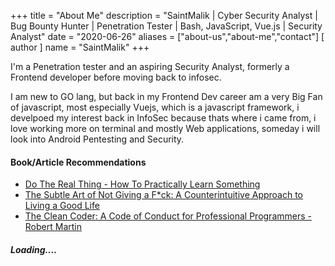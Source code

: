 +++
title = "About Me"
description = "SaintMalik | Cyber Security Analyst | Bug Bounty Hunter | Penetration Tester | Bash, JavaScript, Vue.js | Security Analyst"
date = "2020-06-26"
aliases = ["about-us","about-me","contact"]
[ author ]
  name = "SaintMalik"
+++


I'm a Penetration tester and an aspiring Security Analyst, formerly a Frontend developer before moving back to infosec.

I am new to GO lang, but back in my Frontend Dev career am a very Big Fan of javascript, most especially Vuejs, which is a javascript framework, i develpoed my interest back in InfoSec because thats where i came from, i love working more on terminal and mostly Web applications, someday i will look into Android Pentesting and Security.

#### Book/Article Recommendations
- [Do The Real Thing - How To Practically Learn Something](https://www.scotthyoung.com/blog/2020/0504/do-the-real-thing)
- [The Subtle Art of Not Giving a F*ck: A Counterintuitive Approach to Living a Good Life](https://www.amazon.com/Subtle-Art-Not-Giving-Counterintuitive/dp/0062457713)
- [The Clean Coder: A Code of Conduct for Professional Programmers - Robert Martin](https://www.amazon.com/Clean-Coder-Conduct-Professional-Programmers/dp/013708107)

<!-- - [Computer Science Distilled: Learn The Art Of Solving Computational Problems - Wladston Ferreira Filho](https://www.amazon.com/Computer-Science-Distilled-Computational-Problems/dp/0997316020) -->

##### Loading....

